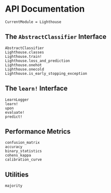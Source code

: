 # API Documentation

```@meta
CurrentModule = Lighthouse
```

## The `AbstractClassifier` Interface

```@docs
AbstractClassifier
Lighthouse.classes
Lighthouse.train!
Lighthouse.loss_and_prediction
Lighthouse.onehot
Lighthouse.onecold
Lighthouse.is_early_stopping_exception
```

## The `learn!` Interface

```@docs
LearnLogger
learn!
upon
evaluate!
predict!
```

## Performance Metrics

```@docs
confusion_matrix
accuracy
binary_statistics
cohens_kappa
calibration_curve
```

## Utilities

```@docs
majority
```
